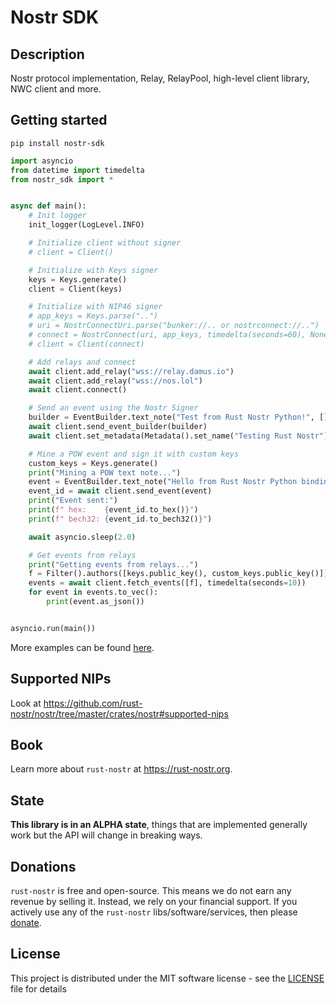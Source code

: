 # Nostr SDK

## Description

Nostr protocol implementation, Relay, RelayPool, high-level client library, NWC client and more.

## Getting started

```shell
pip install nostr-sdk
```

```python
import asyncio
from datetime import timedelta
from nostr_sdk import *


async def main():
    # Init logger
    init_logger(LogLevel.INFO)

    # Initialize client without signer
    # client = Client()

    # Initialize with Keys signer
    keys = Keys.generate()
    client = Client(keys)

    # Initialize with NIP46 signer
    # app_keys = Keys.parse("..")
    # uri = NostrConnectUri.parse("bunker://.. or nostrconnect://..")
    # connect = NostrConnect(uri, app_keys, timedelta(seconds=60), None)
    # client = Client(connect)

    # Add relays and connect
    await client.add_relay("wss://relay.damus.io")
    await client.add_relay("wss://nos.lol")
    await client.connect()

    # Send an event using the Nostr Signer
    builder = EventBuilder.text_note("Test from Rust Nostr Python!", [])
    await client.send_event_builder(builder)
    await client.set_metadata(Metadata().set_name("Testing Rust Nostr"))

    # Mine a POW event and sign it with custom keys
    custom_keys = Keys.generate()
    print("Mining a POW text note...")
    event = EventBuilder.text_note("Hello from Rust Nostr Python bindings!", []).pow(20).sign_with_keys(custom_keys)
    event_id = await client.send_event(event)
    print("Event sent:")
    print(f" hex:    {event_id.to_hex()}")
    print(f" bech32: {event_id.to_bech32()}")

    await asyncio.sleep(2.0)

    # Get events from relays
    print("Getting events from relays...")
    f = Filter().authors([keys.public_key(), custom_keys.public_key()])
    events = await client.fetch_events([f], timedelta(seconds=10))
    for event in events.to_vec():
        print(event.as_json())


asyncio.run(main())
```

More examples can be found [here](https://github.com/rust-nostr/nostr/tree/master/bindings/nostr-sdk-ffi/python/examples).

## Supported NIPs

Look at <https://github.com/rust-nostr/nostr/tree/master/crates/nostr#supported-nips>

## Book

Learn more about `rust-nostr` at <https://rust-nostr.org>.

## State

**This library is in an ALPHA state**, things that are implemented generally work but the API will change in breaking ways.

## Donations

`rust-nostr` is free and open-source. This means we do not earn any revenue by selling it. Instead, we rely on your financial support. If you actively use any of the `rust-nostr` libs/software/services, then please [donate](https://rust-nostr.org/donate).

## License

This project is distributed under the MIT software license - see the [LICENSE](https://github.com/rust-nostr/nostr/blob/master/LICENSE) file for details
